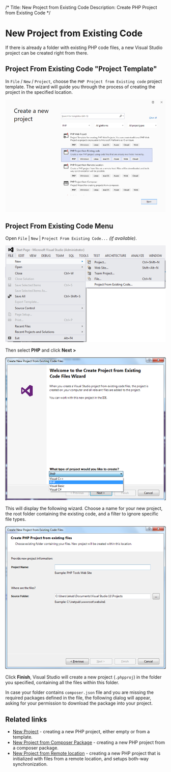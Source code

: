 /*
Title: New Project from Existing Code
Description: Create PHP Project from Existing Code
*/

# New Project from Existing Code

If there is already a folder with existing PHP code files, a new Visual Studio project can be created right from there.

## Project From Existing Code "Project Template"

In `File` / `New` / `Project`, choose the `PHP Project from Existing code` project template. The wizard will guide you through the process of creating the project in the specified location.

![Visual Studio New PHP Project From Existing Code](imgs/from-existing-code-template.png)

## Project From Existing Code Menu

Open `File` | `New` | `Project From Existing Code...` *(if available)*.

![Command in Visual Studio menu](imgs/from-existing-code-menu.png)

Then select **PHP** and click **Next >**

![New Project from Existing Code wizard - Step 1](imgs/from-existing-code-step1.png)

This will display the following wizard. Choose a name for your new project, the root folder containing the existing code, and a filter to ignore specific file types.

![New Project from Existing Code wizard - Step 2](imgs/from-existing-code-step2.png)

Click **Finish**, Visual Studio will create a new project (`.phpproj`) in the folder you specified, containing all the files within this folder.

In case your folder contains `composer.json` file and you are missing the required packages defined in the file, the following dialog will appear, asking for your permission to download the package into your project.

## Related links

- [New Project](new-project.md) - creating a new PHP project, either empty or from a template.
- [New Project from Composer Package](new-project-composer.md) - creating a new PHP project from a composer package.
- [New Project from Remote location](new-project-remote.md) - creating a new PHP project that is initialized with files from a remote location, and setups both-way synchronization.
